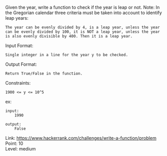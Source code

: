 Given the year, write a function to check if the year is leap or not.
Note: In the Gregorian calendar three criteria must be taken into account to identify leap years:

	The year can be evenly divided by 4, is a leap year, unless the year can be evenly divided by 100, it is NOT a leap year, unless the year is also evenly divisible by 400. Then it is a leap year.

Input Format:

	Single integer in a line for the year y to be checked.

Output Format:

	Return True/False in the function.

Constraints:

	1900 <= y <= 10^5

ex:

	input:
		1990

	output:
		False

Link: https://www.hackerrank.com/challenges/write-a-function/problem<br />
Point: 10<br />
Level: medium